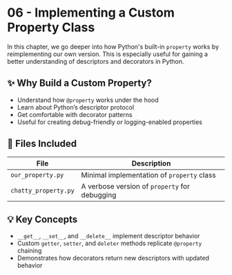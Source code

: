 # 06 - Implementing a Custom Property Class

In this chapter, we go deeper into how Python's built-in `property` works by reimplementing our own version. This is especially useful for gaining a better understanding of descriptors and decorators in Python.

## ✨ Why Build a Custom Property?

- Understand how `@property` works under the hood
- Learn about Python’s descriptor protocol
- Get comfortable with decorator patterns
- Useful for creating debug-friendly or logging-enabled properties

## 📘 Files Included

| File                 | Description                                   |
| -------------------- | --------------------------------------------- |
| `our_property.py`    | Minimal implementation of `property` class    |
| `chatty_property.py` | A verbose version of `property` for debugging |

## 💡 Key Concepts

- `__get__`, `__set__`, and `__delete__` implement descriptor behavior
- Custom `getter`, `setter`, and `deleter` methods replicate `@property` chaining
- Demonstrates how decorators return new descriptors with updated behavior
